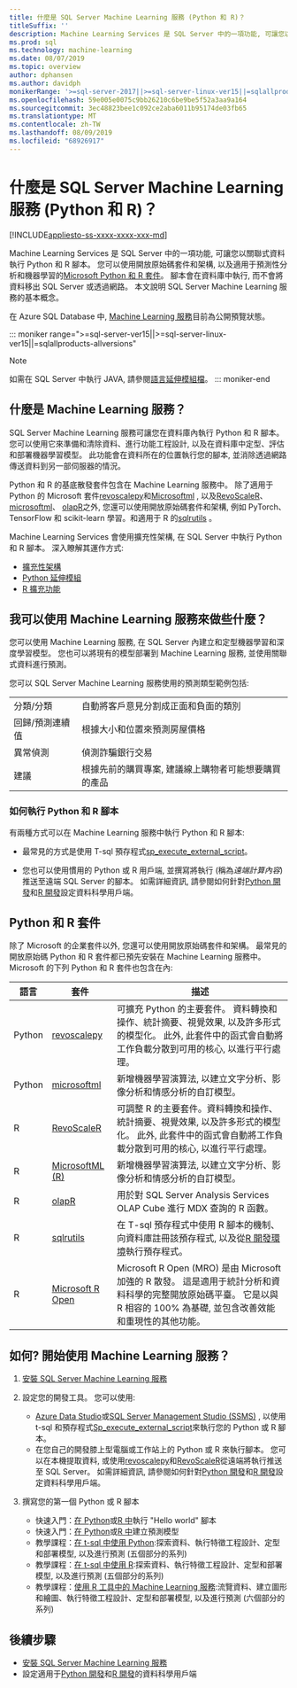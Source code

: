 ```yaml
---
title: 什麼是 SQL Server Machine Learning 服務 (Python 和 R)？
titleSuffix: ''
description: Machine Learning Services 是 SQL Server 中的一項功能, 可讓您以關聯式資料執行 Python 和 R 腳本。 您可以使用開放原始碼套件和架構, 以及適用于預測性分析和機器學習的 Microsoft Python 和 R 套件。 腳本會在資料庫中執行, 而不會將資料移出 SQL Server 或透過網路。 本文說明 SQL Server Machine Learning 服務的基本概念。
ms.prod: sql
ms.technology: machine-learning
ms.date: 08/07/2019
ms.topic: overview
author: dphansen
ms.author: davidph
monikerRange: '>=sql-server-2017||>=sql-server-linux-ver15||=sqlallproducts-allversions'
ms.openlocfilehash: 59e005e0075c9bb26210c6be9be5f52a3aa9a164
ms.sourcegitcommit: 3ec48823bee1c092ce2aba6011b95174de03fb65
ms.translationtype: MT
ms.contentlocale: zh-TW
ms.lasthandoff: 08/09/2019
ms.locfileid: "68926917"
---
```

# <a name="what-is-sql-server-machine-learning-services-python-and-r"></a>什麼是 SQL Server Machine Learning 服務 (Python 和 R)？
[!INCLUDE[appliesto-ss-xxxx-xxxx-xxx-md](../includes/appliesto-ss-xxxx-xxxx-xxx-md.md)]

Machine Learning Services 是 SQL Server 中的一項功能, 可讓您以關聯式資料執行 Python 和 R 腳本。 您可以使用開放原始碼套件和架構, 以及適用于預測性分析和機器學習的[Microsoft Python 和 R 套件](#packages)。 腳本會在資料庫中執行, 而不會將資料移出 SQL Server 或透過網路。 本文說明 SQL Server Machine Learning 服務的基本概念。

在 Azure SQL Database 中, [Machine Learning 服務](https://docs.microsoft.com/azure/sql-database/sql-database-machine-learning-services-overview)目前為公開預覽狀態。

::: moniker range=">=sql-server-ver15||>=sql-server-linux-ver15||=sqlallproducts-allversions"
> [!NOTE]
> 如需在 SQL Server 中執行 JAVA, 請參閱[語言延伸模組檔](../language-extensions/language-extensions-overview.md)。
::: moniker-end

## <a name="what-is-machine-learning-services"></a>什麼是 Machine Learning 服務？

SQL Server Machine Learning 服務可讓您在資料庫內執行 Python 和 R 腳本。 您可以使用它來準備和清除資料、進行功能工程設計, 以及在資料庫中定型、評估和部署機器學習模型。 此功能會在資料所在的位置執行您的腳本, 並消除透過網路傳送資料到另一部伺服器的情況。

Python 和 R 的基底散發套件包含在 Machine Learning 服務中。 除了適用于 Python 的 Microsoft 套件[revoscalepy](python/ref-py-revoscalepy.md)和[Microsoftml](python/ref-py-microsoftml.md) , 以及[RevoScaleR](r/ref-r-revoscaler.md)、 [microsoftml](r/ref-r-microsoftml.md)、 [olapR](r/ref-r-olapr.md)之外, 您還可以使用開放原始碼套件和架構, 例如 PyTorch、TensorFlow 和 scikit-learn 學習。和適用于 R 的[sqlrutils](r/ref-r-sqlrutils.md) 。

Machine Learning Services 會使用擴充性架構, 在 SQL Server 中執行 Python 和 R 腳本。 深入瞭解其運作方式:

+ [擴充性架構](concepts/extensibility-framework.md)
+ [Python 延伸模組](concepts/extension-python.md)
+ [R 擴充功能](concepts/extension-r.md)

## <a name="what-can-i-do-with-machine-learning-services"></a>我可以使用 Machine Learning 服務來做些什麼？

您可以使用 Machine Learning 服務, 在 SQL Server 內建立和定型機器學習和深度學習模型。 您也可以將現有的模型部署到 Machine Learning 服務, 並使用關聯式資料進行預測。

您可以 SQL Server Machine Learning 服務使用的預測類型範例包括:

|||
|-|-|
|分類/分類|自動將客戶意見分割成正面和負面的類別|
|回歸/預測連續值|根據大小和位置來預測房屋價格|
|異常偵測|偵測詐騙銀行交易 |
|建議|根據先前的購買專案, 建議線上購物者可能想要購買的產品|

### <a name="how-to-execute-python-and-r-scripts"></a>如何執行 Python 和 R 腳本

有兩種方式可以在 Machine Learning 服務中執行 Python 和 R 腳本:

+ 最常見的方式是使用 T-sql 預存程式[sp_execute_external_script](../relational-databases/system-stored-procedures/sp-execute-external-script-transact-sql.md)。

+ 您也可以使用慣用的 Python 或 R 用戶端, 並撰寫將執行 (稱為*遠端計算內容*) 推送至遠端 SQL Server 的腳本。 如需詳細資訊, 請參閱如何針對[Python 開發](python/setup-python-client-tools-sql.md)和[R 開發](r/set-up-a-data-science-client.md)設定資料科學用戶端。

<a name="packages"></a>

## <a name="python-and-r-packages"></a>Python 和 R 套件

除了 Microsoft 的企業套件以外, 您還可以使用開放原始碼套件和架構。 最常見的開放原始碼 Python 和 R 套件都已預先安裝在 Machine Learning 服務中。 Microsoft 的下列 Python 和 R 套件也包含在內:

| 語言 | 套件 | 描述 |
|-|-|-|
| Python | [revoscalepy](python/ref-py-revoscalepy.md) | 可擴充 Python 的主要套件。 資料轉換和操作、統計摘要、視覺效果, 以及許多形式的模型化。 此外, 此套件中的函式會自動將工作負載分散到可用的核心, 以進行平行處理。 |
| Python | [microsoftml](python/ref-py-microsoftml.md) | 新增機器學習演算法, 以建立文字分析、影像分析和情感分析的自訂模型。 | 
| R | [RevoScaleR](r/ref-r-revoscaler.md) | 可調整 R 的主要套件。資料轉換和操作、統計摘要、視覺效果, 以及許多形式的模型化。 此外, 此套件中的函式會自動將工作負載分散到可用的核心, 以進行平行處理。 |
| R | [MicrosoftML (R)](r/ref-r-microsoftml.md) | 新增機器學習演算法, 以建立文字分析、影像分析和情感分析的自訂模型。 |
| R | [olapR](r/ref-r-olapr.md) | 用於對 SQL Server Analysis Services OLAP Cube 進行 MDX 查詢的 R 函數。 |
| R | [sqlrutils](r/ref-r-sqlrutils.md) | 在 T-sql 預存程式中使用 R 腳本的機制、向資料庫註冊該預存程式, 以及從[R 開發環境](r/set-up-a-data-science-client.md)執行預存程式。 |
| R | [Microsoft R Open](https://mran.microsoft.com/rro) | Microsoft R Open (MRO) 是由 Microsoft 加強的 R 散發。 這是適用于統計分析和資料科學的完整開放原始碼平臺。 它是以與 R 相容的 100% 為基礎, 並包含改善效能和重現性的其他功能。 |

## <a name="how-do-i-get-started-with-machine-learning-services"></a>如何? 開始使用 Machine Learning 服務？

1. [安裝 SQL Server Machine Learning 服務](install/sql-machine-learning-services-windows-install.md)

1. 設定您的開發工具。 您可以使用:

    + [Azure Data Studio](../azure-data-studio/what-is.md)或[SQL Server Management Studio (SSMS)](../ssms/sql-server-management-studio-ssms.md) , 以使用 t-sql 和預存程式[Sp_execute_external_script](../relational-databases/system-stored-procedures/sp-execute-external-script-transact-sql.md)來執行您的 Python 或 R 腳本。
    + 在您自己的開發膝上型電腦或工作站上的 Python 或 R 來執行腳本。 您可以在本機提取資料, 或使用[revoscalepy](python/ref-py-revoscalepy.md)和[RevoScaleR](r/ref-r-revoscaler.md)從遠端將執行推送至 SQL Server。 如需詳細資訊, 請參閱如何針對[Python 開發](python/setup-python-client-tools-sql.md)和[R 開發](r/set-up-a-data-science-client.md)設定資料科學用戶端。

1. 撰寫您的第一個 Python 或 R 腳本

    + 快速入門：[在 Python](tutorials/quickstart-python-run-using-t-sql.md)或[R 中](tutorials/quickstart-r-run-using-tsql.md)執行 "Hello world" 腳本
    + 快速入門：[在 Python](tutorials/quickstart-python-train-score-in-tsql.md)或[R 中](tutorials/quickstart-r-create-predictive-model.md)建立預測模型
    + 教學課程：[在 t-sql 中使用 Python](tutorials/sqldev-in-database-python-for-sql-developers.md):探索資料、執行特徵工程設計、定型和部署模型, 以及進行預測 (五個部分的系列)
    + 教學課程：[在 t-sql 中使用 R](tutorials/sqldev-in-database-r-for-sql-developers.md):探索資料、執行特徵工程設計、定型和部署模型, 以及進行預測 (五個部分的系列)
    + 教學課程：[使用 R 工具中的 Machine Learning 服務](tutorials/walkthrough-data-science-end-to-end-walkthrough.md):流覽資料、建立圖形和繪圖、執行特徵工程設計、定型和部署模型, 以及進行預測 (六個部分的系列)

## <a name="next-steps"></a>後續步驟

+ [安裝 SQL Server Machine Learning 服務](install/sql-machine-learning-services-windows-install.md)
+ 設定適用于[Python 開發](python/setup-python-client-tools-sql.md)和[R 開發](r/set-up-a-data-science-client.md)的資料科學用戶端
